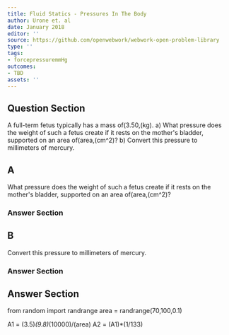 ```yaml
---
title: Fluid Statics - Pressures In The Body
author: Urone et. al
date: January 2018
editor: ''
source: https://github.com/openwebwork/webwork-open-problem-library
type: ''
tags:
- forcepressuremmHg
outcomes:
- TBD
assets: ''
---
```


## Question Section 

A full-term fetus typically has a mass of(3.50,(kg). 
a) What pressure does the weight of such a fetus create if it rests on the mother's bladder, supported on an area of(area,(cm^2)?
b) Convert this pressure to millimeters of mercury.

## A
What pressure does the weight of such a fetus create if it rests on the mother's bladder, supported on an area of(area,(cm^2)?
### Answer Section
## B
Convert this pressure to millimeters of mercury.
### Answer Section


## Answer Section

from random import randrange
area = randrange(70,100,0.1)

A1 = (3.5)*(9.8)*(10000)/(area)
A2 = (A1)*(1/133)